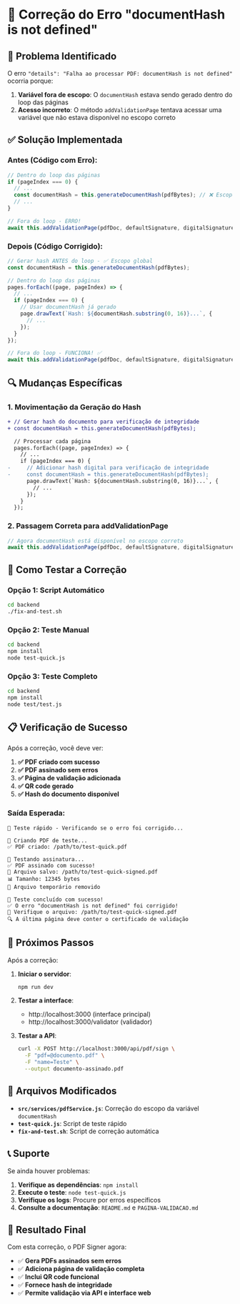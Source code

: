 # 🔧 Correção do Erro "documentHash is not defined"

## 🐛 Problema Identificado

O erro `"details": "Falha ao processar PDF: documentHash is not defined"` ocorria porque:

1. **Variável fora de escopo**: O `documentHash` estava sendo gerado dentro do loop das páginas
2. **Acesso incorreto**: O método `addValidationPage` tentava acessar uma variável que não estava disponível no escopo correto

## ✅ Solução Implementada

### Antes (Código com Erro):
```javascript
// Dentro do loop das páginas
if (pageIndex === 0) {
  // ...
  const documentHash = this.generateDocumentHash(pdfBytes); // ❌ Escopo local
  // ...
}

// Fora do loop - ERRO!
await this.addValidationPage(pdfDoc, defaultSignature, digitalSignature, documentHash);
```

### Depois (Código Corrigido):
```javascript
// Gerar hash ANTES do loop - ✅ Escopo global
const documentHash = this.generateDocumentHash(pdfBytes);

// Dentro do loop das páginas
pages.forEach((page, pageIndex) => {
  // ...
  if (pageIndex === 0) {
    // Usar documentHash já gerado
    page.drawText(`Hash: ${documentHash.substring(0, 16)}...`, {
      // ...
    });
  }
});

// Fora do loop - FUNCIONA! ✅
await this.addValidationPage(pdfDoc, defaultSignature, digitalSignature, documentHash);
```

## 🔍 Mudanças Específicas

### 1. Movimentação da Geração do Hash
```diff
+ // Gerar hash do documento para verificação de integridade
+ const documentHash = this.generateDocumentHash(pdfBytes);

  // Processar cada página
  pages.forEach((page, pageIndex) => {
    // ...
    if (pageIndex === 0) {
-     // Adicionar hash digital para verificação de integridade
-     const documentHash = this.generateDocumentHash(pdfBytes);
      page.drawText(`Hash: ${documentHash.substring(0, 16)}...`, {
        // ...
      });
    }
  });
```

### 2. Passagem Correta para addValidationPage
```javascript
// Agora documentHash está disponível no escopo correto
await this.addValidationPage(pdfDoc, defaultSignature, digitalSignature, documentHash);
```

## 🧪 Como Testar a Correção

### Opção 1: Script Automático
```bash
cd backend
./fix-and-test.sh
```

### Opção 2: Teste Manual
```bash
cd backend
npm install
node test-quick.js
```

### Opção 3: Teste Completo
```bash
cd backend
npm install
node test/test.js
```

## 📋 Verificação de Sucesso

Após a correção, você deve ver:

1. **✅ PDF criado com sucesso**
2. **✅ PDF assinado sem erros**
3. **✅ Página de validação adicionada**
4. **✅ QR code gerado**
5. **✅ Hash do documento disponível**

### Saída Esperada:
```
🧪 Teste rápido - Verificando se o erro foi corrigido...

📄 Criando PDF de teste...
✅ PDF criado: /path/to/test-quick.pdf

🔐 Testando assinatura...
✅ PDF assinado com sucesso!
📁 Arquivo salvo: /path/to/test-quick-signed.pdf
📊 Tamanho: 12345 bytes
🧹 Arquivo temporário removido

🎉 Teste concluído com sucesso!
✅ O erro "documentHash is not defined" foi corrigido!
📄 Verifique o arquivo: /path/to/test-quick-signed.pdf
🔍 A última página deve conter o certificado de validação
```

## 🚀 Próximos Passos

Após a correção:

1. **Iniciar o servidor**:
   ```bash
   npm run dev
   ```

2. **Testar a interface**:
   - http://localhost:3000 (interface principal)
   - http://localhost:3000/validator (validador)

3. **Testar a API**:
   ```bash
   curl -X POST http://localhost:3000/api/pdf/sign \
     -F "pdf=@documento.pdf" \
     -F "name=Teste" \
     --output documento-assinado.pdf
   ```

## 🔧 Arquivos Modificados

- **`src/services/pdfService.js`**: Correção do escopo da variável `documentHash`
- **`test-quick.js`**: Script de teste rápido
- **`fix-and-test.sh`**: Script de correção automática

## 📞 Suporte

Se ainda houver problemas:

1. **Verifique as dependências**: `npm install`
2. **Execute o teste**: `node test-quick.js`
3. **Verifique os logs**: Procure por erros específicos
4. **Consulte a documentação**: `README.md` e `PAGINA-VALIDACAO.md`

## 🎯 Resultado Final

Com esta correção, o PDF Signer agora:

- ✅ **Gera PDFs assinados sem erros**
- ✅ **Adiciona página de validação completa**
- ✅ **Inclui QR code funcional**
- ✅ **Fornece hash de integridade**
- ✅ **Permite validação via API e interface web**
